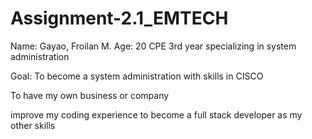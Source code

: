 # Assignment-2.1_EMTECH
Name: Gayao, Froilan M.
Age: 20
CPE 3rd year specializing in system administration

Goal:
  To become a system administration with skills in CISCO
  
  To have my own business or company
  
  improve my coding experience to become a full stack developer as my other skills
